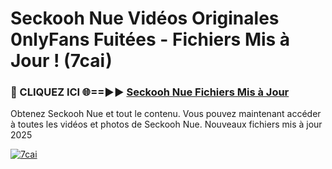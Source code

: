 # Seckooh Nue Vidéos Originales 0nlyFans Fuitées - Fichiers Mis à Jour ! (7cai)

<h3>🔴 CLIQUEZ ICI 🌐==►► <a href="https://tinyurl.com/2pmr4ezf" rel="nofollow">Seckooh Nue Fichiers Mis à Jour</a></h3>

Obtenez Seckooh Nue et tout le contenu. Vous pouvez maintenant accéder à toutes les vidéos et photos de Seckooh Nue. Nouveaux fichiers mis à jour 2025

[![7cai](https://i.imgur.com/6SNvagu.gif)](https://tinyurl.com/2pmr4ezf)
